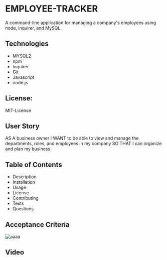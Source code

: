 # EMPLOYEE-TRACKER
A command-line application for managing a company's employees using node, inquirer, and MySQL.


## Technologies
* MYSQL2
* npm
* Inquirer
* Git
* Javascript
* node.js

## License:
MIT-License

## User Story
 AS A business owner
 I WANT to be able to view and manage the departments, roles,
 and employees in my company
SO THAT I can organize and plan my business

## Table of Contents
* Description
* Installation
* Usage
* License
* Contributing
* Tests
* Questions

## Acceptance Criteria
![aaaa](https://user-images.githubusercontent.com/114631240/212213290-84b0a28b-df36-45b1-ad9b-7799e38158e3.png)

## Video 



